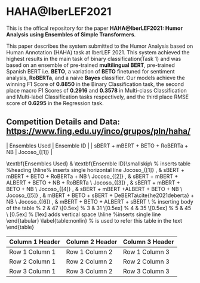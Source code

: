 # HAHA@IberLEF2021

This is the offical repository for the paper **HAHA@IberLEF2021: Humor Analysis using Ensembles of Simple Transformers**.

This paper describes the system submitted to the Humor Analysis based on Human Annotation (HAHA) task at IberLEF 2021. This system achieved the highest results in the main task of binary classification(Task 1) and was based on an ensemble of pre-trained **multilingual BERT**, pre-trained Spanish BERT i.e. **BETO**, a variation of **BETO** finetuned for sentiment analysis, **RoBERTa**, and a naive **Bayes** classifier. Our models achieve the winning F1 Score of **0.8850** in the Binary Classification task, the second place macro F1 Scores of **0.2916** and **0.3578** in Multi-class Classification and Multi-label Classification tasks respectively, and the third place RMSE score of **0.6295** in the Regression task. 

## Competition Details and Data: https://www.fing.edu.uy/inco/grupos/pln/haha/

| Ensembles Used | Ensemble ID |
| sBERT + mBERT + BETO + RoBERTa + NB | Jocoso_{[1]} |

\textbf{Ensembles Used} & \textbf{Ensemble ID}\smallskip\\ % inserts table
%heading
\hline% inserts single horizontal line
Jocoso_{[1]} \, & sBERT + mBERT + BETO + RoBERTa + NB  \\
Jocoso_{[2]} \, & sBERT + mBERT + ALBERT + BETO + NB + RoBERTa \\
Jocoso_{[3]} \, & sBERT + mBERT + BETO + NB \\
Jocoso_{[4]} \, & sBERT + mBERT +ALBERT + BETO + NB \\
Jocoso_{[5]} \, & mBERT + BETO + sBERT + DeBERTa\cite{he2021deberta} + NB \\
Jocoso_{[6]} \, & mBERT + BETO + ALBERT + sBERT  \\ % inserting body of the table
% 2 & 47  \\[0.5ex]
% 3 & 31 \\[0.5ex]
% 4 & 35  \\[0.5ex]
% 5 & 45 \\ [0.5ex] % [1ex] adds vertical space
\hline %inserts single line
\end{tabular}
\label{table:nonlin} % is used to refer this table in the text
\end{table}


| Column 1 Header | Column 2 Header | Column 3 Header |
| --------------- | --------------- | --------------- |
| Row 1 Column 1 | Row 1 Column 2 | Row 1 Column 3 |
| Row 2 Column 1 | Row 2 Column 2 | Row 2 Column 3 |
| Row 3 Column 1 | Row 3 Column 2 | Row 3 Column 3 |
